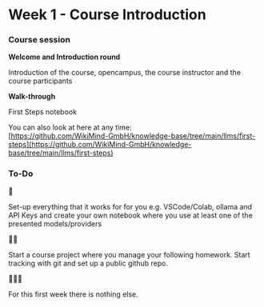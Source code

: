 # Week 1 - Course Introduction

### Course session <a href="#course-session" id="course-session"></a>

**Welcome and Introduction round**

Introduction of the course, opencampus, the course instructor and the course participants



**Walk-through**

First Steps notebook

You can also look at here at any time:\
[https://github.com/WikiMind-GmbH/knowledge-base/tree/main/llms/first-steps](https://github.com/WikiMind-GmbH/knowledge-base/tree/main/llms/first-steps)

### To-Do

🤖&#x20;

Set-up everything that it works for for you e.g. VSCode/Colab, ollama and API Keys and create your own notebook where you use at least one of the presented models/providers



🤖🤖

Start a course project where you manage your following homework. Start tracking with git and set up a public github repo.



🤖🤖🤖

For this first week there is nothing else.

